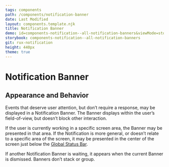 ```yaml
---
tags: components
path: /components/notification-banner
date: Last Modified
layout: components.template.njk
title: Notification Banner
demo: id=components-notification--all-notification-banners&viewMode=story
storybook: components-notification--all-notification-banners
git: rux-notification
height: 440px
theme: true
---
```


# Notification Banner

## Appearance and Behavior


Events that deserve user attention, but don’t require a response, may be displayed in a Notification Banner. The Banner displays within the user’s field-of-view, but doesn’t block other interaction.

If the user is currently working in a specific screen area, the Banner may be presented in that area. If the Notification is more general, or doesn’t relate to a specific area of the screen, it may be presented in the center of the screen just below the [Global Status Bar](/components/global-status-bar).

If another Notification Banner is waiting, it appears when the current Banner is dismissed. Banners don’t stack or group.
